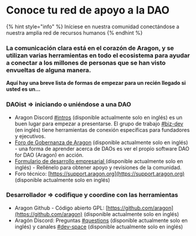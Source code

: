 # Conoce tu red de apoyo a la DAO

{% hint style="info" %}
Iníciese en nuestra comunidad conectándose a nuestra amplia red de recursos humanos
{% endhint %}

### La comunicación clara está en el corazón de Aragon, y se utilizan varias herramientas en todo el ecosistema para ayudar a conectar a los millones de personas que se han visto envueltas de alguna manera.

**Aquí hay una breve lista de formas de empezar para un recién llegado si usted es un...**

### **DAOist =>** iniciando o uniéndose a una DAO

* Aragon Discord [#intros](https://discord.gg/ATbzCJRA) (disponible actualmente solo en inglés) es un buen lugar para empezar a presentarse. El grupo de trabajo [#biz-dev](https://discord.gg/TnkR229C) (en inglés) tiene herramientas de conexión específicas para fundadores y ejecutivos.
* [Foro de Gobernanza de Aragon](https://forum.aragon.org) (disponible actualmente solo en inglés) - una forma de aprender acerca de DAOs es ver el propio software DAO for DAO (Aragon) en acción.
* [Formulario de desarrollo empresarial ](https://forms.gle/tWfJa1tcsxyL7eV88?\_imcp=1)(disponible actualmente solo en inglés) - Rellénelo para obtener apoyo y revisiones de la comunidad.
* Foro técnico: [https://support.aragon.org](https://support.aragon.org) (disponible actualmente solo en inglés)

### Desarrollador => codifique y coordine con las herramientas

* Aragon Github - Código abierto GPL: [https://github.com/aragon](https://github.com/aragon) (disponible actualmente solo en inglés)
* Aragón Discord: Preguntas [#questions](https://discord.gg/XgCeeKYd) (disponible actualmente solo en inglés) y canales [#dev-space](https://discord.gg/nSDwG5tf) (disponible actualmente solo en inglés)
